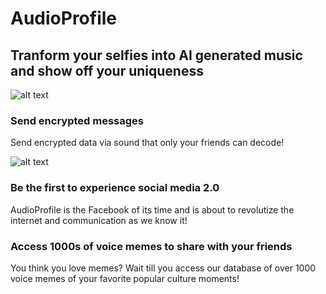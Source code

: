 # AudioProfile

## Tranform your selfies into AI generated music and show off your uniqueness

![alt text](https://dominiconorton-images.s3-eu-west-1.amazonaws.com/attractive-beautiful-beauty-783243.jpg)

### Send encrypted messages 
Send encrypted data via sound that only your friends can decode!

![alt text](https://dominiconorton-images.s3-eu-west-1.amazonaws.com/Frame.png)

### Be the first to experience social media 2.0 
AudioProfile is the Facebook of its time and is about to revolutize the internet and communication as we know it!

### Access 1000s of voice memes to share with your friends
You think you love memes? Wait till you access our database of over 1000 voice memes of your favorite popular culture moments!
